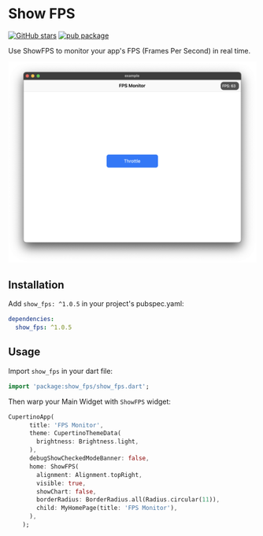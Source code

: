 # Show FPS

[![GitHub stars](https://img.shields.io/github/stars/mantreshkhurana/show_fps.svg?style=social)](https://github.com/mantreshkhurana/show_fps)
[![pub package](https://img.shields.io/pub/v/show_fps.svg)](https://pub.dartlang.org/packages/show_fps)

Use ShowFPS to monitor your app's FPS (Frames Per Second) in real time.

![Screenshot](./screenshots/screenshot-1.png)

## Installation

Add `show_fps: ^1.0.5` in your project's pubspec.yaml:

```yaml
dependencies:
  show_fps: ^1.0.5
```

## Usage

Import `show_fps` in your dart file:

```dart
import 'package:show_fps/show_fps.dart';
```

Then warp your Main Widget with `ShowFPS` widget:

```dart
CupertinoApp(
      title: 'FPS Monitor',
      theme: CupertinoThemeData(
        brightness: Brightness.light,
      ),
      debugShowCheckedModeBanner: false,
      home: ShowFPS(
        alignment: Alignment.topRight,
        visible: true,
        showChart: false,
        borderRadius: BorderRadius.all(Radius.circular(11)),
        child: MyHomePage(title: 'FPS Monitor'),
      ),
    );
```
